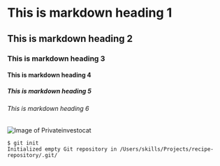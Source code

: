 # This is markdown heading 1
## This is markdown heading 2
### This is markdown heading 3
#### This is markdown heading 4
##### This is markdown heading 5
###### This is markdown heading 6


![Image of Privateinvestocat](https://octodex.github.com/images/privateinvestocat.jpg)

```
$ git init
Initialized empty Git repository in /Users/skills/Projects/recipe-repository/.git/
```
